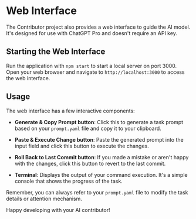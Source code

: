 # Web Interface

The Contributor project also provides a web interface to guide the AI model. It's designed for use with ChatGPT Pro and doesn't require an API key.

## Starting the Web Interface

Run the application with `npm start` to start a local server on port 3000. Open your web browser and navigate to `http://localhost:3000` to access the web interface.

## Usage

The web interface has a few interactive components:

- **Generate & Copy Prompt button**: Click this to generate a task prompt based on your `prompt.yaml` file and copy it to your clipboard.

- **Paste & Execute Change button**: Paste the generated prompt into the input field and click this button to execute the changes.

- **Roll Back to Last Commit button**: If you made a mistake or aren't happy with the changes, click this button to revert to the last commit.

- **Terminal**: Displays the output of your command execution. It's a simple console that shows the progress of the task.

Remember, you can always refer to your `prompt.yaml` file to modify the task details or attention mechanism.

Happy developing with your AI contributor!
